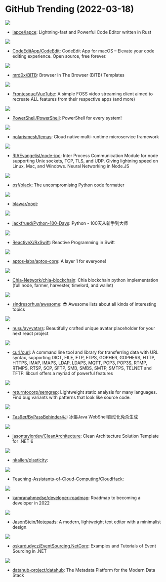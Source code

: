 # GitHub Trending (2022-03-18)

![](https://img.shields.io/badge/Rust-New%20735-green?style=flat-square&logo=appveyor)
- [lapce/lapce](https://github.com/lapce/lapce): Lightning-fast and Powerful Code Editor written in Rust

![](https://img.shields.io/badge/Swift-New%20662-green?style=flat-square&logo=appveyor)
- [CodeEditApp/CodeEdit](https://github.com/CodeEditApp/CodeEdit): CodeEdit App for macOS – Elevate your code editing experience. Open source, free forever.

![](https://img.shields.io/badge/JavaScript-New%20101-green?style=flat-square&logo=appveyor)
- [mrd0x/BITB](https://github.com/mrd0x/BITB): Browser In The Browser (BITB) Templates

![](https://img.shields.io/badge/Vue-New%20233-green?style=flat-square&logo=appveyor)
- [Frontesque/VueTube](https://github.com/Frontesque/VueTube): A simple FOSS video streaming client aimed to recreate ALL features from their respective apps (and more)

![](https://img.shields.io/badge/C%23-New%2054-green?style=flat-square&logo=appveyor)
- [PowerShell/PowerShell](https://github.com/PowerShell/PowerShell): PowerShell for every system!

![](https://img.shields.io/badge/Java-New%2032-green?style=flat-square&logo=appveyor)
- [polarismesh/femas](https://github.com/polarismesh/femas): Cloud native multi-runtime microservice framework

![](https://img.shields.io/badge/JavaScript-New%2061-green?style=flat-square&logo=appveyor)
- [RIAEvangelist/node-ipc](https://github.com/RIAEvangelist/node-ipc): Inter Process Communication Module for node supporting Unix sockets, TCP, TLS, and UDP. Giving lightning speed on Linux, Mac, and Windows. Neural Networking in Node.JS

![](https://img.shields.io/badge/Python-New%20165-green?style=flat-square&logo=appveyor)
- [psf/black](https://github.com/psf/black): The uncompromising Python code formatter

![](https://img.shields.io/badge/C%2B%2B-New%2031-green?style=flat-square&logo=appveyor)
- [blawar/ooot](https://github.com/blawar/ooot): 

![](https://img.shields.io/badge/Python-New%2044-green?style=flat-square&logo=appveyor)
- [jackfrued/Python-100-Days](https://github.com/jackfrued/Python-100-Days): Python - 100天从新手到大师

![](https://img.shields.io/badge/Swift-New%2098-green?style=flat-square&logo=appveyor)
- [ReactiveX/RxSwift](https://github.com/ReactiveX/RxSwift): Reactive Programming in Swift

![](https://img.shields.io/badge/Rust-New%2022-green?style=flat-square&logo=appveyor)
- [aptos-labs/aptos-core](https://github.com/aptos-labs/aptos-core): A layer 1 for everyone!

![](https://img.shields.io/badge/Python-New%201-green?style=flat-square&logo=appveyor)
- [Chia-Network/chia-blockchain](https://github.com/Chia-Network/chia-blockchain): Chia blockchain python implementation (full node, farmer, harvester, timelord, and wallet)

![](https://img.shields.io/badge/none-New%20256-green?style=flat-square&logo=appveyor)
- [sindresorhus/awesome](https://github.com/sindresorhus/awesome): 😎 Awesome lists about all kinds of interesting topics

![](https://img.shields.io/badge/TypeScript-New%20212-green?style=flat-square&logo=appveyor)
- [nusu/avvvatars](https://github.com/nusu/avvvatars): Beautifully crafted unique avatar placeholder for your next react project

![](https://img.shields.io/badge/C-New%2056-green?style=flat-square&logo=appveyor)
- [curl/curl](https://github.com/curl/curl): A command line tool and library for transferring data with URL syntax, supporting DICT, FILE, FTP, FTPS, GOPHER, GOPHERS, HTTP, HTTPS, IMAP, IMAPS, LDAP, LDAPS, MQTT, POP3, POP3S, RTMP, RTMPS, RTSP, SCP, SFTP, SMB, SMBS, SMTP, SMTPS, TELNET and TFTP. libcurl offers a myriad of powerful features

![](https://img.shields.io/badge/OCaml-New%2031-green?style=flat-square&logo=appveyor)
- [returntocorp/semgrep](https://github.com/returntocorp/semgrep): Lightweight static analysis for many languages. Find bug variants with patterns that look like source code.

![](https://img.shields.io/badge/none-New%2041-green?style=flat-square&logo=appveyor)
- [Tas9er/ByPassBehinder4J](https://github.com/Tas9er/ByPassBehinder4J): 冰蝎Java WebShell自动化免杀生成

![](https://img.shields.io/badge/C%23-New%2010-green?style=flat-square&logo=appveyor)
- [jasontaylordev/CleanArchitecture](https://github.com/jasontaylordev/CleanArchitecture): Clean Architecture Solution Template for .NET 6

![](https://img.shields.io/badge/TypeScript-New%20237-green?style=flat-square&logo=appveyor)
- [nkallen/plasticity](https://github.com/nkallen/plasticity): 

![](https://img.shields.io/badge/HTML-New%2012-green?style=flat-square&logo=appveyor)
- [Teaching-Assistants-of-Cloud-Computing/CloudHack](https://github.com/Teaching-Assistants-of-Cloud-Computing/CloudHack): 

![](https://img.shields.io/badge/TypeScript-New%20151-green?style=flat-square&logo=appveyor)
- [kamranahmedse/developer-roadmap](https://github.com/kamranahmedse/developer-roadmap): Roadmap to becoming a developer in 2022

![](https://img.shields.io/badge/C%23-New%2010-green?style=flat-square&logo=appveyor)
- [JasonStein/Notepads](https://github.com/JasonStein/Notepads): A modern, lightweight text editor with a minimalist design.

![](https://img.shields.io/badge/C%23-New%2093-green?style=flat-square&logo=appveyor)
- [oskardudycz/EventSourcing.NetCore](https://github.com/oskardudycz/EventSourcing.NetCore): Examples and Tutorials of Event Sourcing in .NET

![](https://img.shields.io/badge/Java-New%2018-green?style=flat-square&logo=appveyor)
- [datahub-project/datahub](https://github.com/datahub-project/datahub): The Metadata Platform for the Modern Data Stack

